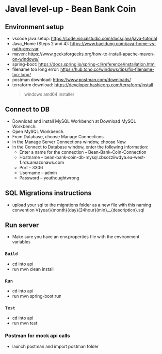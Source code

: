 # Javal level-up - Bean Bank Coin 

## Environment setup
- vscode java setup: https://code.visualstudio.com/docs/java/java-tutorial
- Java_Home (Steps 2 and 4): https://www.baeldung.com/java-home-vs-path-env-var 
- maven: https://www.geeksforgeeks.org/how-to-install-apache-maven-on-windows/
- spring-boot: https://docs.spring.io/spring-cli/reference/installation.html
- filename too long error: https://hub.tcno.co/windows/tips/fix-filename-too-long/
- postman download: https://www.postman.com/downloads/
- terraform download: https://developer.hashicorp.com/terraform/install 
    > windows amd64 installer

## Connect to DB
- Download and install MySQL Workbench at Download MySQL Workbench.
- Open MySQL Workbench.            
- From Database, choose Manage Connections.
- In the Manage Server Connections window, choose New.
- In the Connect to Database window, enter the following information:
    - Enter a name for the connection – Bean-Bank-Coin-Connection
    - Hostname – bean-bank-coin-db-mysql.cbsozziiwdya.eu-west-1.rds.amazonaws.com
    - Port – 3306
    - Username – admin
    - Password – youthoughtwrong

## SQL Migrations instructions
- upload your sql to the migrations folder as a new file with this naming convention V{year}{month}{day}{24hour}{min}__{description}.sql

## Run server 
- Make sure you have an env.properties file with the environment variables
### `Build`
- cd into api
- run mvn clean install
### `Run`
- cd into api
- run mvn spring-boot:run
### `Test`
- cd into api
- run mvn test
### Postman for mock api calls
- launch postman and import postman folder 